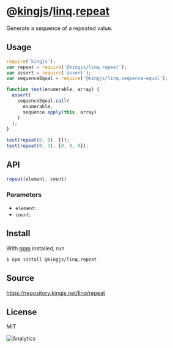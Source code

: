 # @[kingjs][@kingjs]/[linq][ns0].[repeat][ns1]
Generate a sequence of a repeated value.
## Usage
```js
require('kingjs');
var repeat = require('@kingjs/linq.repeat');
var assert = require('assert');
var sequenceEqual = require('@kingjs/linq.sequence-equal');

function test(enumerable, array) {
  assert(
    sequenceEqual.call(
      enumerable, 
      sequence.apply(this, array)
    )
  );
}

test(repeat(0, 0), []);
test(repeat(0, 3), [0, 0, 0]);
```

## API
```ts
repeat(element, count)
```

### Parameters
- `element`: 
- `count`: 



## Install
With [npm](https://npmjs.org/) installed, run
```
$ npm install @kingjs/linq.repeat
```

## Source
https://repository.kingjs.net/linq/repeat
## License
MIT

![Analytics](https://analytics.kingjs.net/linq/repeat)

[@kingjs]: https://www.npmjs.com/package/kingjs
[ns0]: https://www.npmjs.com/package/@kingjs/linq
[ns1]: https://www.npmjs.com/package/@kingjs/linq.repeat
